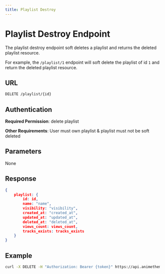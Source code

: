 ```yaml
---
title: Playlist Destroy
---
```


# Playlist Destroy Endpoint

The playlist destroy endpoint soft deletes a playlist and returns the deleted playlist resource.

For example, the `/playlist/1` endpoint will soft delete the playlist of id `1` and return the deleted playlist resource.

## URL

```sh
DELETE /playlist/{id}
```

## Authentication

**Required Permission**: delete playlist

**Other Requirements**: User must own playlist & playlist must not be soft deleted

## Parameters

None

## Response

```json
{
    playlist: {
        id: id,
        name: "name",
        visibility: "visibility",
        created_at: "created_at",
        updated_at: "updated_at",
        deleted_at: "deleted_at",
        views_count: views_count,
        tracks_exists: tracks_exists
    }
}
```

## Example

```bash
curl -X DELETE -H "Authorization: Bearer {token}" https://api.animethemes.moe/playlist/1
```
